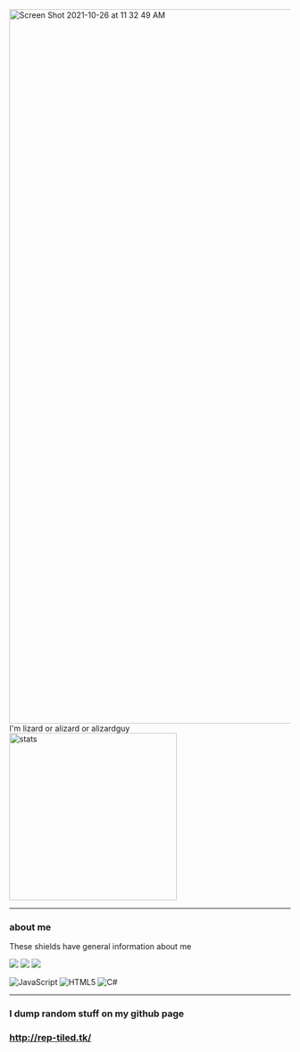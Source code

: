 <!-- Banner -->
<img width="1281" alt="Screen Shot 2021-10-26 at 11 32 49 AM" src="https://user-images.githubusercontent.com/42082829/138939710-31409614-a686-4ffd-9f42-68341c78de99.png">
<!-- Top Area -->
<br>
I'm lizard or alizard or alizardguy

<img width="300" alt="stats" src="https://github-readme-stats.vercel.app/api/top-langs/?username=alizardguy">

</p>

<!-- About me -->

  ---
### about me
These shields have general information about me

![](https://img.shields.io/badge/OS-Windows-informational?style=flat&logo=<LOGO_NAME>&logoColor=white&color=2bbc8a)
![](https://img.shields.io/badge/HMD-Valve_Index-informational?style=flat&logo=<LOGO_NAME>&logoColor=white&color=2bbc8a)
![](https://img.shields.io/badge/editor-VS_Code-informational?style=flat&logo=<LOGO_NAME>&logoColor=white&color=2bbc8a)


![JavaScript](https://img.shields.io/badge/javascript-%23323330.svg?style=for-the-badge&logo=javascript&logoColor=%23F7DF1E)
![HTML5](https://img.shields.io/badge/html5-%23E34F26.svg?style=for-the-badge&logo=html5&logoColor=white)
![C#](https://img.shields.io/badge/c%23-%23239120.svg?style=for-the-badge&logo=c-sharp&logoColor=white)


 ---


### I dump random stuff on my github page
### http://rep-tiled.tk/
